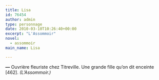 ```yaml
---
title: Lisa
id: 76454
author: admin
type: personnage
date: 2010-03-10T10:26:40+00:00
excerpt: "L'Assommoir"
novel:
  - assommoir
main_name: Lisa

---
```

**—** Ouvrière fleuriste chez Titreville. Une grande fille qu&rsquo;on dit enceinte [462]. _(L&rsquo;Assommoir.)_